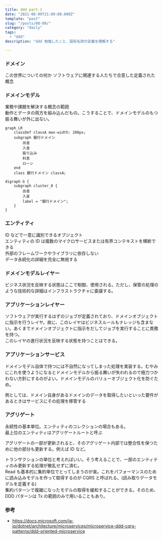 ```yaml
---
title: ddd part.1
date: "2021-08-09T21:00:00.000Z"
template: "post"
slug: "/posts/08-09/"
category: "daily"
tags:
  - "ddd"
description: "ddd 勉強したこと、固有名詞の定義を理解する"

---
```


### ドメイン

この世界についての何か
ソフトウェアに関連する人たちで合意した定義された概念

### ドメインモデル

業務や課題を解決する概念の範囲  
動作とデータの両方を組み込んだもの。こうすることで、ドメインモデルのもつ振る舞いが外に出ない。  


```mermaid
graph LR
    classDef classA max-width: 200px;
    subgraph 銀行ドメイン
        出金
        入金
        振り込み
        利息
        ローン
    end
    class 銀行ドメイン classA;
```

```dot-svg
digraph G {
	subgraph cluster_0 {
		出金
        入金
		label = "銀行ドメイン";
	}
}
```

### エンティティ

ID などで一意に識別できるオブジェクト  
エンティティの ID は複数のマイクロサービスまたは有界コンテキストを横断できる  
外部のフレームワークやライブラリに依存しない  
データ永続化の詳細を完全に無視する  


### ドメインモデルレイヤー

ビジネス状況を反映する状態はここで制御、使用される。ただし、保管の処理のような技術的な詳細はインフラストラクチャに委譲する。  


### アプリケーションレイヤー


ソフトウェアが実行するはずのジョブが定義されており、ドメインオブジェクトに指示を行うレイヤ。故に、このレイヤはビジネスルールもナレッジも含まない。あくまでドメインオブジェクトに指示をだしてジョブを実行することに責務を持つ。  
このレイヤの進行状況を反映する状態を持つことはできる。  


### アプリケーションサービス

ドメインモデル自体で持つには不自然になってしまった処理を実装する。むやみにこれを使うようになるとドメインモデルから振る舞いが失われるので極力つかわない方針にするのがよい。ドメインモデルのバリューオブジェクト化を防ぐため。  

例としては、ドメイン自身があるドメインのデータを取得したいといった要件があるときはサービスにその処理を移管する

### アグリゲート

永続性の基本単位。エンティティのコレクションの場合もある。  
最上位のエンティティはアグリゲートルートと呼ぶ  

アグリゲートの一部が更新されると、そのアグリゲート内部では整合性を保つために他の部分も更新する。例えば ID など。  

トランザクションの単位と考えればいい。そう考えることで、一部のエンティティのみ更新する処理が散乱せずに済む。  
Read も基本的に集約単位でとってしまうのが楽。これをパフォーマンスのために読み込みモデルを作って取得するのが CQRS と呼ばれる。(読み取りデータモデルを定義する)  
集約パターンで複雑になったモデルの取得を緩和することができる。そのため、DDD パターンは Tx の範囲のみで用いることもあり。  


### 参考

- https://docs.microsoft.com/ja-jp/dotnet/architecture/microservices/microservice-ddd-cqrs-patterns/ddd-oriented-microservice